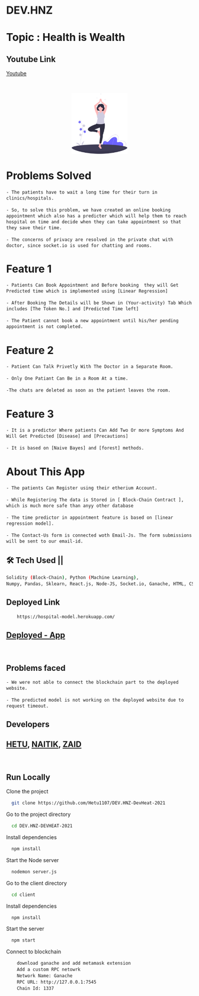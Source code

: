 # DEV.HNZ

# Topic : Health is Wealth

## Youtube Link

[Youtube]()

<br/>

<p align="center">
<img src="./client/src/assets/images/health.svg" width="150"/>
</p>

# Problems Solved

```
- The patients have to wait a long time for their turn in clinics/hospitals.

- So, to solve this problem, we have created an online booking appointment which also has a predicter which will help them to reach hospital on time and decide when they can take appointment so that they save their time.

- The concerns of privacy are resolved in the private chat with doctor, since socket.io is used for chatting and rooms.
```

# Feature 1

```
- Patients Can Book Appointment and Before booking  they will Get Predicted time which is implemented using [Linear Regression]

- After Booking The Details will be Shown in (Your-activity) Tab Which includes [The Token No.] and [Predicted Time left]

- The Patient cannot book a new appointment until his/her pending appointment is not completed.
```

# Feature 2

```
- Patient Can Talk Privetly With The Doctor in a Separate Room.

- Only One Patiant Can Be in a Room At a time.

-The chats are deleted as soon as the patient leaves the room.
```

# Feature 3

```
- It is a predictor Where patients Can Add Two Or more Symptoms And Will Get Predicted [Disease] and [Precautions]

- It is based on [Naive Bayes] and [forest] methods.

```

# About This App

```
- The patients Can Register using their etherium Account.

- While Registering The data is Stored in [ Block-Chain Contract ], which is much more safe than anyy other database

- The time predictor in appointment feature is based on [linear regression model].

- The Contact-Us form is connected woth Email-Js. The form submissions will be sent to our email-id.

```

###

## 🛠 Tech Used ||

```bash
Solidity (Block-Chain), Python (Machine Learning),
Numpy, Pandas, Sklearn, React.js, Node-JS, Socket.io, Ganache, HTML, CSS
```

## Deployed Link

```bash
    https://hospital-model.herokuapp.com/

```

## [Deployed - App](https://hospital-model.herokuapp.com/)

<br/>

## Problems faced

```
- We were not able to connect the blockchain part to the deployed website.

- The predicted model is not working on the deployed website due to request timeout.
```

## Developers

## [HETU](https://github.com/Hetu1107/), [NAITIK](https://github.com/Naitik6803), [ZAID](https://github.com/zaidm124)

<br/>

## Run Locally

Clone the project

```bash
  git clone https://github.com/Hetu1107/DEV.HNZ-DevHeat-2021
```

Go to the project directory

```bash
  cd DEV.HNZ-DEVHEAT-2021
```

Install dependencies

```bash
  npm install
```

Start the Node server

```bash
  nodemon server.js
```

Go to the client directory

```bash
  cd client
```

Install dependencies

```bash
  npm install
```

Start the server

```bash
  npm start
```

Connect to blockchain

```bash
    download ganache and add metamask extension
    Add a custom RPC netowrk
    Network Name: Ganache
    RPC URL: http://127.0.0.1:7545
    Chain Id: 1337
```
